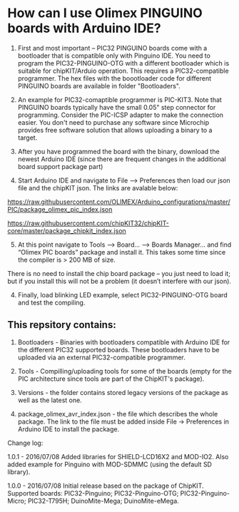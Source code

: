 # How can I use Olimex PINGUINO boards with Arduino IDE?

1. First and most important – PIC32 PINGUINO boards come with a bootloader that is compatible only with Pinguino IDE. You need to program the PIC32-PINGUINO-OTG with a different bootloader which is suitable for chipKIT/Arduio operation. This requires a PIC32-compatible programmer. The hex files with the boootloader code for different PINGUINO boards are available in folder "Bootloaders".

2. An example for PIC32-comaptible programmer is PIC-KIT3. Note that PINGUINO boards typically have the small 0.05" step connector for programming. Consider the PIC-ICSP adapter to make the connection easier. You don't need to purchase any software since Microchip provides free software solution that allows uploading a binary to a target.

3. After you have programmed the board with the binary, download the newest Arduino IDE (since there are frequent changes in the additional board support package part)

4. Start Arduino IDE and navigate to File –> Preferences then load our json file and the chipKIT json. The links are avalable below:

  https://raw.githubusercontent.com/OLIMEX/Arduino_configurations/master/PIC/package_olimex_pic_index.json

  https://raw.githubusercontent.com/chipKIT32/chipKIT-core/master/package_chipkit_index.json

5. At this point navigate to Tools –> Board... –> Boards Manager... and find “Olimex PIC boards” package and install it. This takes some time since the compiler is > 200 MB of size.

  There is no need to install the chip board package – you just need to load it; but if you install this will not be a problem (it doesn’t interfere with our json).

4. Finally, load blinking LED example, select PIC32-PINGUINO-OTG board and test the compiling.


## This repsitory contains:

  1. Bootloaders - Binaries with bootloaders compatible with Arduino IDE for the different PIC32 supported boards. These bootloaders have to be uploaded via an external PIC32-compatible programmer.
  
  2. Tools - Compilling/uploading tools for some of the boards (empty for the PIC architecture since tools are part of the ChipKIT's package).
  
  3. Versions - the folder contains stored legacy versions of the package as well as the latest one.
  
  4. package_olimex_avr_index.json - the file which describes the whole package. The link to the file must be added inside File -> Preferences in Arduino IDE to install the package.

  Change log:  
  
  1.0.1 - 2016/07/08
  Added libraries for SHIELD-LCD16X2 and MOD-IO2. Also added example for Pinguino with MOD-SDMMC (using the default SD library).  
  
  1.0.0 - 2016/07/08
  Initial release based on the package of ChipKIT. Supported boards: PIC32-Pinguino; PIC32-Pinguino-OTG; PIC32-Pinguino-Micro; PIC32-T795H; DuinoMite-Mega; DuinoMite-eMega.  
  
